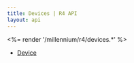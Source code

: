 ```yaml
---
title: Devices | R4 API
layout: api
---
```


<%= render '/millennium/r4/devices.*' %>

* [Device](../devices/device)
